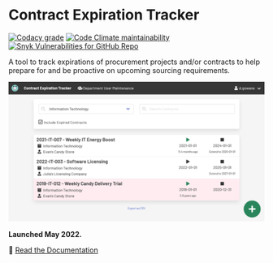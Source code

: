 # Contract Expiration Tracker

[![Codacy grade](https://img.shields.io/codacy/grade/193bd5aca750482586e41daf9aaa510e)](https://app.codacy.com/gh/cityssm/contract-expiration-tracker/)
[![Code Climate maintainability](https://img.shields.io/codeclimate/maintainability/cityssm/contract-expiration-tracker)](https://codeclimate.com/github/cityssm/contract-expiration-tracker)
[![Snyk Vulnerabilities for GitHub Repo](https://img.shields.io/snyk/vulnerabilities/github/cityssm/contract-expiration-tracker)](https://app.snyk.io/org/cityssm/project/95eb95a6-1cd0-4b5b-baec-99d65187622a)

A tool to track expirations of procurement projects and/or contracts
to help prepare for and be proactive on upcoming sourcing requirements.

![Contract Search](docs/images/contractSearch.png)

**Launched May 2022.**

📘 [Read the Documentation](https://cityssm.github.io/contract-expiration-tracker/docs/)
